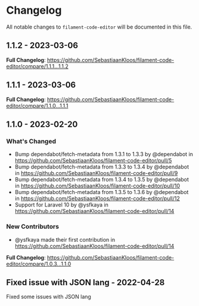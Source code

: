 # Changelog

All notable changes to `filament-code-editor` will be documented in this file.

## 1.1.2 - 2023-03-06

**Full Changelog**: https://github.com/SebastiaanKloos/filament-code-editor/compare/1.1.1...1.1.2

## 1.1.1 - 2023-03-06

**Full Changelog**: https://github.com/SebastiaanKloos/filament-code-editor/compare/1.1.0...1.1.1

## 1.1.0 - 2023-02-20

### What's Changed

- Bump dependabot/fetch-metadata from 1.3.1 to 1.3.3 by @dependabot in https://github.com/SebastiaanKloos/filament-code-editor/pull/5
- Bump dependabot/fetch-metadata from 1.3.3 to 1.3.4 by @dependabot in https://github.com/SebastiaanKloos/filament-code-editor/pull/9
- Bump dependabot/fetch-metadata from 1.3.4 to 1.3.5 by @dependabot in https://github.com/SebastiaanKloos/filament-code-editor/pull/10
- Bump dependabot/fetch-metadata from 1.3.5 to 1.3.6 by @dependabot in https://github.com/SebastiaanKloos/filament-code-editor/pull/12
- Support for Laravel 10 by @ysfkaya in https://github.com/SebastiaanKloos/filament-code-editor/pull/14

### New Contributors

- @ysfkaya made their first contribution in https://github.com/SebastiaanKloos/filament-code-editor/pull/14

**Full Changelog**: https://github.com/SebastiaanKloos/filament-code-editor/compare/1.0.3...1.1.0

## Fixed issue with JSON lang - 2022-04-28

Fixed some issues with JSON lang
